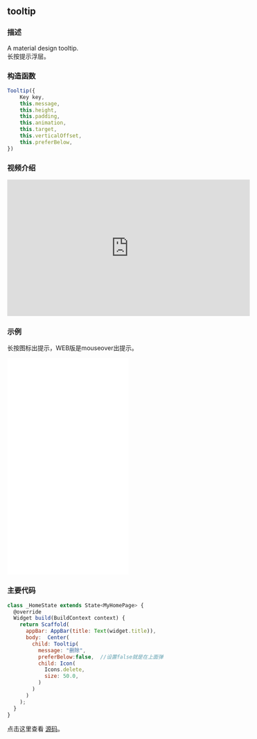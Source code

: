 ## tooltip

### 描述
A material design tooltip.  
长按提示浮层。

### 构造函数
```javascript
Tooltip({
	Key key,
	this.message,
	this.height,
	this.padding,
	this.animation,
	this.target,
	this.verticalOffset,
	this.preferBelow,
})
```
### 视频介绍
<iframe width="560" height="315" src="https://www.youtube.com/embed/EeEfD5fI-5Q" frameborder="0" allow="accelerometer; autoplay; encrypted-media; gyroscope; picture-in-picture" allowfullscreen></iframe>

### 示例  
长按图标出提示，WEB版是mouseover出提示。
<iframe src="./web/index.html" width="280px" height="500px" frameborder="0" scrolling="no"></iframe>

### 主要代码
```javascript
class _HomeState extends State<MyHomePage> {
  @override
  Widget build(BuildContext context) {
    return Scaffold(
      appBar: AppBar(title: Text(widget.title)),
      body:  Center(
        child: Tooltip(
          message: "删除",
          preferBelow:false,  //设置false就是在上面弹
          child: Icon(
            Icons.delete,
            size: 50.0,
          )
        )
      )
    );
  }
}
```

点击这里查看 [源码](./web/main.dart)。

